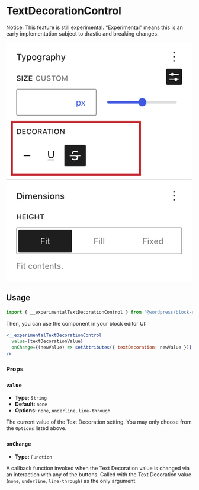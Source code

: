 # TextDecorationControl

Notice: This feature is still experimental. “Experimental” means this is an early implementation subject to drastic and breaking changes.

![TextDecorationControl Element in Inspector Control](https://raw.githubusercontent.com/WordPress/gutenberg/HEAD/docs/assets/text-decoration-component.png?raw=true)


## Usage

```jsx
import { __experimentalTextDecorationControl } from '@wordpress/block-editor';
```

Then, you can use the component in your block editor UI:

```jsx
<__experimentalTextDecorationControl
  value={textDecorationValue}
  onChange={(newValue) => setAttributes({ textDecoration: newValue })}
/>
```

### Props

### `value`

-   **Type:** `String`
-   **Default:** `none`
-   **Options:** `none`, `underline`, `line-through`

The current value of the Text Decoration setting. You may only choose from the `Options` listed above.

### `onChange`

-   **Type:** `Function`

A callback function invoked when the Text Decoration value is changed via an interaction with any of the buttons. Called with the Text Decoration value (`none`, `underline`, `line-through`) as the only argument.